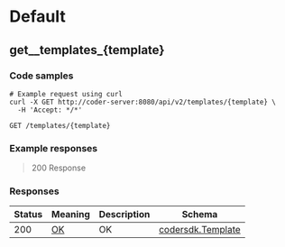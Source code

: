 # Default

## get__templates_{template}

### Code samples

```shell
# Example request using curl
curl -X GET http://coder-server:8080/api/v2/templates/{template} \
  -H 'Accept: */*'
```

`GET /templates/{template}`

### Example responses

> 200 Response

### Responses

| Status | Meaning                                                 | Description | Schema                                           |
|--------|---------------------------------------------------------|-------------|--------------------------------------------------|
| 200    | [OK](https://tools.ietf.org/html/rfc7231#section-6.3.1) | OK          | [codersdk.Template](schemas.md#codersdktemplate) |
